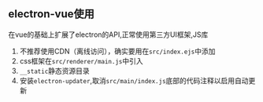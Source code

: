 ## electron-vue使用
在vue的基础上扩展了electron的API,正常使用第三方UI框架,JS库
1. 不推荐使用CDN（离线访问），确实要用在<code>src/index.ejs</code>中添加
2. css框架在<code>src/renderer/main.js</code>中引入
3. <code>__static</code>静态资源目录
4. 安装<code>electron-updater</code>,取消<code>src/main/index.js</code>底部的代码注释以启用自动更新